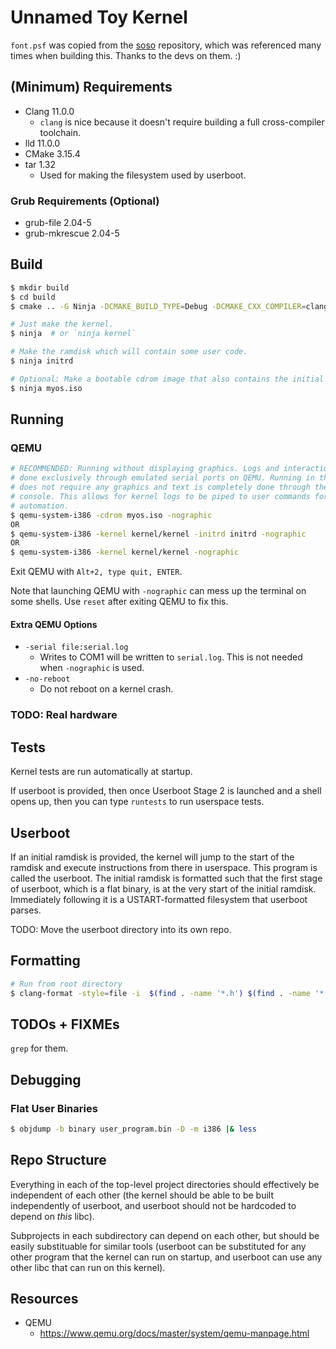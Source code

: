 # Unnamed Toy Kernel

`font.psf` was copied from the [soso](https://github.com/ozkl/soso) repository,
which was referenced many times when building this. Thanks to the devs on them.
:)

## (Minimum) Requirements

- Clang 11.0.0
  - `clang` is nice because it doesn't require building a full cross-compiler
    toolchain.
- lld 11.0.0
- CMake 3.15.4
- tar 1.32
  - Used for making the filesystem used by userboot.

### Grub Requirements (Optional)

- grub-file 2.04-5
- grub-mkrescue 2.04-5

## Build

```sh
$ mkdir build
$ cd build
$ cmake .. -G Ninja -DCMAKE_BUILD_TYPE=Debug -DCMAKE_CXX_COMPILER=clang++ -DCMAKE_C_COMPILER=clang

# Just make the kernel.
$ ninja  # or `ninja kernel`

# Make the ramdisk which will contain some user code.
$ ninja initrd

# Optional: Make a bootable cdrom image that also contains the initial ramdisk.
$ ninja myos.iso
```

## Running

### QEMU

```sh
# RECOMMENDED: Running without displaying graphics. Logs and interaction are
# done exclusively through emulated serial ports on QEMU. Running in this mode
# does not require any graphics and text is completely done through the user
# console. This allows for kernel logs to be piped to user commands for
# automation.
$ qemu-system-i386 -cdrom myos.iso -nographic
OR
$ qemu-system-i386 -kernel kernel/kernel -initrd initrd -nographic
OR
$ qemu-system-i386 -kernel kernel/kernel -nographic
```

Exit QEMU with `Alt+2, type quit, ENTER`.

Note that launching QEMU with `-nographic` can mess up the terminal on some
shells. Use `reset` after exiting QEMU to fix this.

#### Extra QEMU Options

- `-serial file:serial.log`
  - Writes to COM1 will be written to `serial.log`. This is not needed when
    `-nographic` is used.
- `-no-reboot`
  - Do not reboot on a kernel crash.

### TODO: Real hardware

## Tests

Kernel tests are run automatically at startup.

If userboot is provided, then once Userboot Stage 2 is launched and a shell
opens up, then you can type `runtests` to run userspace tests.

## Userboot

If an initial ramdisk is provided, the kernel will jump to the start of the
ramdisk and execute instructions from there in userspace. This program is called
the userboot. The initial ramdisk is formatted such that the first stage of
userboot, which is a flat binary, is at the very start of the initial ramdisk.
Immediately following it is a USTART-formatted filesystem that userboot parses.

TODO: Move the userboot directory into its own repo.

## Formatting

```sh
# Run from root directory
$ clang-format -style=file -i  $(find . -name '*.h') $(find . -name '*.cpp') libcxx/include/*
```

## TODOs + FIXMEs

`grep` for them.

## Debugging

### Flat User Binaries

```sh
$ objdump -b binary user_program.bin -D -m i386 |& less
```

## Repo Structure

Everything in each of the top-level project directories should effectively be
independent of each other (the kernel should be able to be built independently
of userboot, and userboot should not be hardcoded to depend on *this* libc).

Subprojects in each subdirectory can depend on each other, but should be easily
substituable for similar tools (userboot can be substituted for any other
program that the kernel can run on startup, and userboot can use any other libc
that can run on this kernel).

## Resources

- QEMU
  - https://www.qemu.org/docs/master/system/qemu-manpage.html
